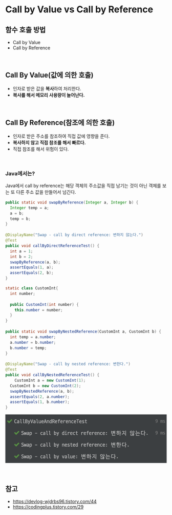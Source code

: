 # Call by Value vs Call by Reference

## 함수 호출 방법

- Call by Value
- Call by Reference

<br>

## Call By Value(값에 의한 호출)

- 인자로 받은 값을 **복사**하여 처리한다.
- **복사를 해서 메모리 사용량이 늘어난다.**

<br>

## Call By Reference(참조에 의한 호출)

- 인자로 받은 주소를 참조하여 직접 값에 영향을 준다.
- **복사하지 않고 직접 참조를 해서 빠르다.**
- 직접 참조를 해서 위험이 있다.

<br>

### Java에서는?

Java에서 call by reference는 해당 객체의 주소값을 직접 남기는 것이 아닌 객체를 보는 또 다른 주소 값을 만들어서 넘긴다.

```java
public static void swapByReference(Integer a, Integer b) {
  Integer temp = a;
  a = b;
  temp = b;
}

@DisplayName("Swap - call by direct reference: 변하지 않는다.")
@Test
public void callByDirectReferenceTest() {
  int a = 1;
  int b = 2;
  swapByReference(a, b);
  assertEquals(1, a);
  assertEquals(2, b);
}
```

```java
static class CustomInt{
  int number;

  public CustomInt(int number) {
    this.number = number;
  }
}

public static void swapByNestedReference(CustomInt a, CustomInt b) {
  int temp = a.number;
  a.number = b.number;
  b.number = temp;
}

@DisplayName("Swap - call by nested reference: 변한다.")
@Test
public void callByNestedReferenceTest() {
	CustomInt a = new CustomInt(1);
  CustomInt b = new CustomInt(2);
  swapByNestedReference(a, b);
  assertEquals(2, a.number);
  assertEquals(1, b.number);
}
```

![call-by-value-vs-call-by-reference-test](../resources/images/call-by-value-vs-call-by-reference-test.png)

<br>

## 참고

- https://devlog-wjdrbs96.tistory.com/44
- https://codingplus.tistory.com/29
